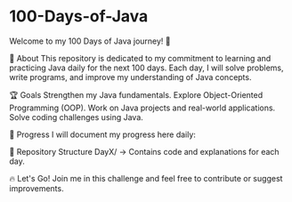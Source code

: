 # 100-Days-of-Java

Welcome to my 100 Days of Java journey! 🚀

📌 About
This repository is dedicated to my commitment to learning and practicing Java daily for the next 100 days. Each day, I will solve problems, write programs, and improve my understanding of Java concepts.

🏆 Goals
Strengthen my Java fundamentals.
Explore Object-Oriented Programming (OOP).
Work on Java projects and real-world applications.
Solve coding challenges using Java.


📅 Progress
I will document my progress here daily:

📂 Repository Structure
DayX/ → Contains code and explanations for each day.

🔥 Let's Go!
Join me in this challenge and feel free to contribute or suggest improvements.
